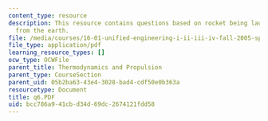 ```yaml
---
content_type: resource
description: This resource contains questions based on rocket being launched vertically
  from the earth.
file: /media/courses/16-01-unified-engineering-i-ii-iii-iv-fall-2005-spring-2006/bcc786a941cbd34d69dc2674121fdd58_q6.PDF
file_type: application/pdf
learning_resource_types: []
ocw_type: OCWFile
parent_title: Thermodynamics and Propulsion
parent_type: CourseSection
parent_uid: 05b2ba63-43e4-3028-bad4-cdf50e0b363a
resourcetype: Document
title: q6.PDF
uid: bcc786a9-41cb-d34d-69dc-2674121fdd58
---
```

